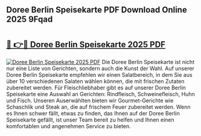 ## Doree Berlin Speisekarte PDF Download Online 2025 9Fqad

# <h2><a href="http://gcajrzj.nevu.top/?p=Doree+Berlin+Speisekarte">🔗 👉🔴 Doree Berlin Speisekarte 2025 PDF</a></h2>

[![Doree Berlin Speisekarte 2025 PDF](https://i.imgur.com/dBaPXMq.png)](http://gcajrzj.nevu.top/?p=Doree+Berlin+Speisekarte)
Die Doree Berlin Speisekarte ist nicht nur eine Liste von Gerichten, sondern auch die Kunst der Wahl. Auf unserer Doree Berlin Speisekarte empfehlen wir einen Salatbereich, in dem Sie aus über 10 verschiedenen Salaten wählen können, die mit frischen Zutaten zubereitet werden. Für Fleischliebhaber gibt es auf unserer Doree Berlin Speisekarte eine Auswahl an Gerichten: Rindfleisch, Schweinefleisch, Huhn und Fisch. Unseren Auserwählten bieten wir Gourmet-Gerichte wie Schaschlik und Steak an, die auf frischem Feuer zubereitet werden. Wenn es Ihnen schwer fällt, etwas zu finden, das Ihnen auf der Doree Berlin Speisekarte gefällt, ist unser Team bereit zu helfen und Ihnen einen komfortablen und angenehmen Service zu bieten.
